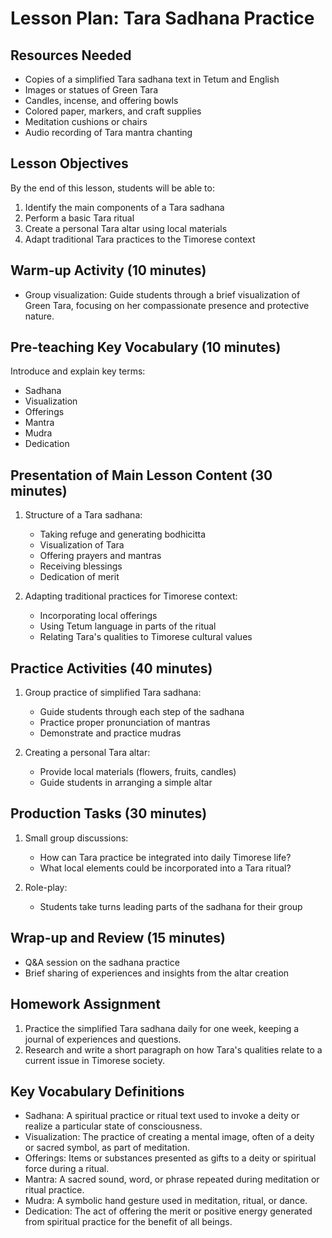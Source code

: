 # Lesson Plan: Tara Sadhana Practice

## Resources Needed
- Copies of a simplified Tara sadhana text in Tetum and English
- Images or statues of Green Tara
- Candles, incense, and offering bowls
- Colored paper, markers, and craft supplies
- Meditation cushions or chairs
- Audio recording of Tara mantra chanting

## Lesson Objectives
By the end of this lesson, students will be able to:
1. Identify the main components of a Tara sadhana
2. Perform a basic Tara ritual
3. Create a personal Tara altar using local materials
4. Adapt traditional Tara practices to the Timorese context

## Warm-up Activity (10 minutes)
- Group visualization: Guide students through a brief visualization of Green Tara, focusing on her compassionate presence and protective nature.

## Pre-teaching Key Vocabulary (10 minutes)
Introduce and explain key terms:
- Sadhana
- Visualization
- Offerings
- Mantra
- Mudra
- Dedication

## Presentation of Main Lesson Content (30 minutes)
1. Structure of a Tara sadhana:
   - Taking refuge and generating bodhicitta
   - Visualization of Tara
   - Offering prayers and mantras
   - Receiving blessings
   - Dedication of merit

2. Adapting traditional practices for Timorese context:
   - Incorporating local offerings
   - Using Tetum language in parts of the ritual
   - Relating Tara's qualities to Timorese cultural values

## Practice Activities (40 minutes)
1. Group practice of simplified Tara sadhana:
   - Guide students through each step of the sadhana
   - Practice proper pronunciation of mantras
   - Demonstrate and practice mudras

2. Creating a personal Tara altar:
   - Provide local materials (flowers, fruits, candles)
   - Guide students in arranging a simple altar

## Production Tasks (30 minutes)
1. Small group discussions:
   - How can Tara practice be integrated into daily Timorese life?
   - What local elements could be incorporated into a Tara ritual?

2. Role-play:
   - Students take turns leading parts of the sadhana for their group

## Wrap-up and Review (15 minutes)
- Q&A session on the sadhana practice
- Brief sharing of experiences and insights from the altar creation

## Homework Assignment
1. Practice the simplified Tara sadhana daily for one week, keeping a journal of experiences and questions.
2. Research and write a short paragraph on how Tara's qualities relate to a current issue in Timorese society.

## Key Vocabulary Definitions
- Sadhana: A spiritual practice or ritual text used to invoke a deity or realize a particular state of consciousness.
- Visualization: The practice of creating a mental image, often of a deity or sacred symbol, as part of meditation.
- Offerings: Items or substances presented as gifts to a deity or spiritual force during a ritual.
- Mantra: A sacred sound, word, or phrase repeated during meditation or ritual practice.
- Mudra: A symbolic hand gesture used in meditation, ritual, or dance.
- Dedication: The act of offering the merit or positive energy generated from spiritual practice for the benefit of all beings.